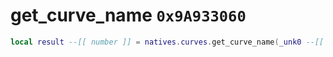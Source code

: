 # get_curve_name `0x9A933060`

```lua
local result --[[ number ]] = natives.curves.get_curve_name(_unk0 --[[ number ]])
```